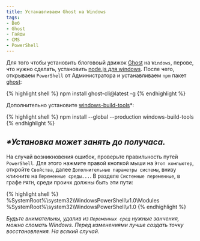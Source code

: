 ```yaml
---
title: Устанавливаем Ghost на Windows
tags:
- Веб
- Ghost
- Гайды
- CMS
- PowerShell
---
```


Для того чтобы установить блоговоый движок [Ghost][1] на `Windows`, перове, что нужно сделать, установить [node.js для windows][2]. После чего, открываем `PowerShell` от Администратора и устанавливаем `npm` пакет [ghost][3]:

{% highlight shell %}
npm install ghost-cli@latest -g
{% endhighlight %}

Дополнительно установите [windows-build-tools][4]*:

{% highlight shell %}
npm install --global --production windows-build-tools
{% endhighlight %}

_*Установка может занять до получаса._
---

На случай возникновения ошибок, проверьте правильность путей `PowerShell`. Для этого нажмите правой кнопкой мыши на `Этот компьютер`, откройте `Свойства`, далее `Дополнительные параметры системы`, внизу кликните на `Переменные среды...`. В разделе `Системные переменные`, в графе `PATH`, среди проичх должны быть эти пути:

{% highlight shell %}
%SystemRoot%\system32\WindowsPowerShell\v1.0\Modules
%SystemRoot%\system32\WindowsPowerShell\v1.0
{% endhighlight %}

_Будьте внимательны, удалив из `Переменных сред` нужные занчения, можно сломать Windows. Перед изменениями лучше создать точку восстановления. На всякий случай._

[1]:    https://ghost.org/ru/
[2]:    https://nodejs.org/en/
[3]:    https://www.npmjs.com/package/ghost
[4]:    https://www.npmjs.com/package/windows-build-tools